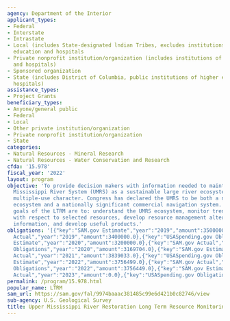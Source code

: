 ```yaml
---
agency: Department of the Interior
applicant_types:
- Federal
- Interstate
- Intrastate
- Local (includes State-designated lndian Tribes, excludes institutions of higher
  education and hospitals
- Private nonprofit institution/organization (includes institutions of higher education
  and hospitals)
- Sponsored organization
- State (includes District of Columbia, public institutions of higher education and
  hospitals)
assistance_types:
- Project Grants
beneficiary_types:
- Anyone/general public
- Federal
- Local
- Other private institution/organization
- Private nonprofit institution/organization
- State
categories:
- Natural Resources - Mineral Research
- Natural Resources - Water Conservation and Research
cfda: '15.978'
fiscal_year: '2022'
layout: program
objective: 'To provide decision makers with information needed to maintain the Upper
  Mississippi River System (UMRS) as a sustainable large river ecosystem given its
  multiple-use character. Congress has declared the UMRS to be both a nationally significant
  ecosystem and a nationally significant commercial navigation system. The long-term
  goals of the LTRM are to: understand the UMRS ecosystem, monitor trends and effects
  with respect to selected resources, develop resource management alternatives, manage
  information, and develop useful products.'
obligations: '[{"key":"SAM.gov Estimate","year":"2019","amount":3500000.0},{"key":"SAM.gov
  Actual","year":"2019","amount":3400000.0},{"key":"USASpending.gov Obligations","year":"2019","amount":3533157.24},{"key":"SAM.gov
  Estimate","year":"2020","amount":3200000.0},{"key":"SAM.gov Actual","year":"2020","amount":3169999.0},{"key":"USASpending.gov
  Obligations","year":"2020","amount":3169704.0},{"key":"SAM.gov Estimate","year":"2021","amount":3840000.0},{"key":"SAM.gov
  Actual","year":"2021","amount":3839033.0},{"key":"USASpending.gov Obligations","year":"2021","amount":3839029.0},{"key":"SAM.gov
  Estimate","year":"2022","amount":3756499.0},{"key":"SAM.gov Actual","year":"2022","amount":3756769.0},{"key":"USASpending.gov
  Obligations","year":"2022","amount":3756449.0},{"key":"SAM.gov Estimate","year":"2023","amount":4066592.0},{"key":"SAM.gov
  Actual","year":"2023","amount":0.0},{"key":"USASpending.gov Obligations","year":"2023","amount":4068987.0}]'
permalink: /program/15.978.html
popular_name: LTRM
sam_url: https://sam.gov/fal/9974baaac381485c99e6d421b0c82746/view
sub-agency: U.S. Geological Survey
title: Upper Mississippi River Restoration Long Term Resource Monitoring
---
```

